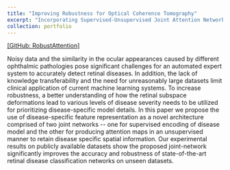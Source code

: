 ```yaml
---
title: "Improving Robustness for Optical Coherence Tomography"
excerpt: "Incorporating Supervised-Unsupervised Joint Attention Network for improving robustness for recogniziing diabetic Retinopathy.<br/><img src='/images/icip.png'>"
collection: portfolio
---
```


[[GitHub: RobustAttention]](https://github.com/SharifAmit/Robust_Joint_Attention)

Noisy data and the similarity in the ocular appearances caused by different ophthalmic pathologies pose significant challenges for an automated expert system to accurately detect retinal diseases. In addition, the lack of knowledge transferability and the need for unreasonably large datasets limit clinical application of current machine learning systems. To increase robustness, a better understanding of how the retinal subspace deformations lead to various levels of disease severity needs to be utilized for prioritizing disease-specific model details. In this paper we propose the use of disease-specific feature representation as a novel architecture comprised of two joint networks -- one for supervised encoding of disease model and the other for producing attention maps in an unsupervised manner to retain disease specific spatial information. Our experimental results on publicly available datasets show the proposed joint-network significantly improves the accuracy and robustness of state-of-the-art retinal disease classification networks on unseen datasets. 
